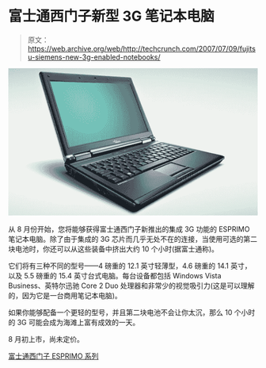 # 富士通西门子新型 3G 笔记本电脑

> 原文：<https://web.archive.org/web/http://techcrunch.com/2007/07/09/fujitsu-siemens-new-3g-enabled-notebooks/>

![esprimo](img/76f98c1abf231374e294c610d3ffd5ba.png)

从 8 月份开始，您将能够获得富士通西门子新推出的集成 3G 功能的 ESPRIMO 笔记本电脑。除了由于集成的 3G 芯片而几乎无处不在的连接，当使用可选的第二块电池时，你还可以从这些装备中挤出大约 10 个小时(据富士通称)。

它们将有三种不同的型号——4 磅重的 12.1 英寸轻薄型，4.6 磅重的 14.1 英寸，以及 5.5 磅重的 15.4 英寸台式电脑。每台设备都包括 Windows Vista Business、英特尔迅驰 Core 2 Duo 处理器和非常少的视觉吸引力(这是可以理解的，因为它是一台商用笔记本电脑)。

如果你能够配备一个更轻的型号，并且第二块电池不会让你太沉，那么 10 个小时的 3G 可能会成为海滩上富有成效的一天。

8 月初上市，尚未定价。

[富士通西门子 ESPRIMO 系列](https://web.archive.org/web/20150930103041/http://www.fujitsu-siemens.com/products/mobile/notebooks/index.html)